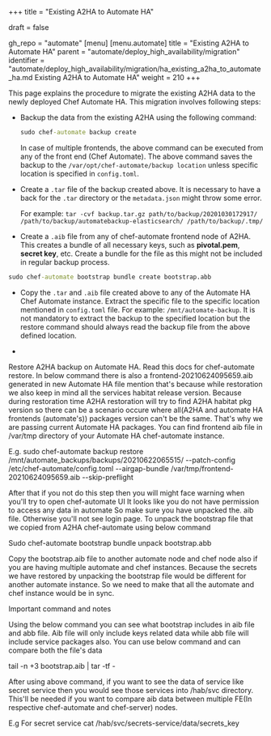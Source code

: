+++
title = "Existing A2HA to Automate HA"

draft = false

gh_repo = "automate"
[menu]
  [menu.automate]
    title = "Existing A2HA to Automate HA"
    parent = "automate/deploy_high_availability/migration"
    identifier = "automate/deploy_high_availability/migration/ha_existing_a2ha_to_automate_ha.md Existing A2HA to Automate HA"
    weight = 210
+++

This page explains the procedure to migrate the existing A2HA data to the newly deployed Chef Automate HA. This migration involves following steps:

* Backup the data from the existing A2HA using the following command:

  ```cmd
  sudo chef-automate backup create
  ```

  In case of multiple frontends, the above command can be executed from any of the front end (Chef Automate).  The above command saves the backup to the `/var/opt/chef-automate/backup location` unless specific location is specified in `config.toml`.

* Create a `.tar` file of the backup created above. It is necessary to have a back for the `.tar` directory or the `metadata.json` might throw some error.

  For example: `tar -cvf backup.tar.gz path/to/backup/20201030172917/ /path/to/backup/automatebackup-elasticsearch/ /path/to/backup/.tmp/`

* Create a `.aib` file from any of chef-automate frontend node of A2HA. This creates a bundle of all necessary keys, such as **pivotal.pem**, **secret key**, etc. Create a bundle for the file as this might not be included in regular backup process.

```cmd
sudo chef-automate bootstrap bundle create bootstrap.abb
```

* Copy the `.tar` and `.aib` file created above to any of the Automate HA Chef Automate instance. Extract the specific file to the specific location mentioned in `config.toml` file. For example: `/mnt/automate-backup`. It is not mandatory to extract the backup to the specified location but the restore command should always read the backup file from the above defined location.

* 

Restore A2HA backup on Automate HA. Read this docs for chef-automate restore. In below command there is also a frontend-20210624095659.aib generated in new Automate HA file mention that's because while restoration we also keep in mind all the services habitat release version. Because during restoration time A2HA restoration will try to find A2HA habitat pkg version so there can be a scenario occure where all(A2HA and automate HA frontends (automate's)) packages version can't be the same. That's why we are passing current Automate HA packages. You can find frontend aib file in /var/tmp directory of your Automate HA chef-automate instance.

E.g. sudo chef-automate backup restore /mnt/automate_backups/backups/20210622065515/ --patch-config /etc/chef-automate/config.toml --airgap-bundle /var/tmp/frontend-20210624095659.aib --skip-preflight

After that if you not do this step then you will might face warning when you'll try to open chef-automate UI It looks like you do not have permission to access any data in automate So make sure you have unpacked the. aib file. Otherwise you'll not see login page. To unpack the bootstrap file that we copied from A2HA chef-automate using below command

Sudo chef-automate bootstrap bundle unpack bootstrap.abb

Copy the bootstrap.aib file to another automate node and chef node also if you are having multiple automate and chef instances. Because the secrets we have restored by unpacking the bootstrap file would be different for another automate instance. So we need to make that all the automate and chef instance would be in sync.

Important command and notes

Using the below command you can see what bootstrap includes in aib file and abb file. Aib file will only include keys related data while abb file will include service packages also. You can use below command and can compare both the file's data

tail -n +3 bootstrap.aib | tar -tf -

After using above command, if you want to see the data of service like secret service then you would see those services into /hab/svc directory. This'll be needed if you want to compare aib data between multiple FE(In respective chef-automate and chef-server) nodes.

E.g For secret service cat /hab/svc/secrets-service/data/secrets\_key

